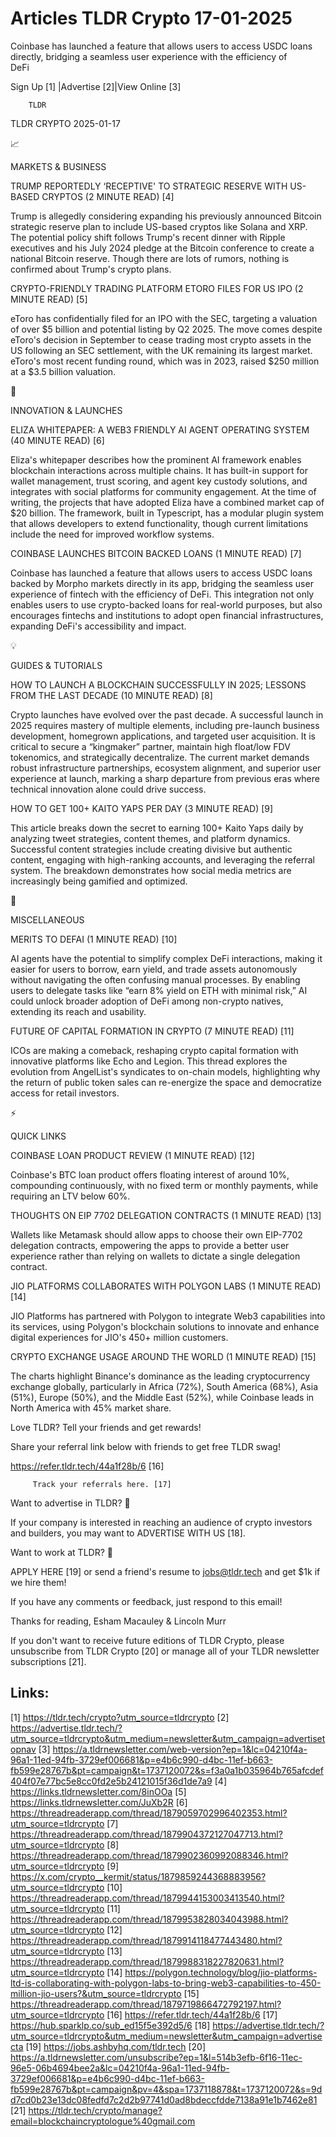 # Articles TLDR Crypto 17-01-2025

Coinbase has launched a feature that allows users to access USDC loans
directly, bridging a seamless user experience with the efficiency of
DeFi ‌ ‌ ‌ ‌ ‌ ‌ ‌ ‌ ‌ ‌ ‌ ‌ ‌ ‌ ‌ ‌ ‌ ‌ ‌ ‌ ‌ ‌ ‌ ‌ ‌ ‌  ‌ ‌ ‌ ‌ ‌ ‌ ‌ ‌ ‌ ‌ ‌ ‌ ‌ ‌ ‌ ‌ ‌ ‌ ‌ ‌ ‌ ‌ ‌ ‌ ‌ ‌ 


 Sign Up [1] |Advertise [2]|View Online [3] 

		TLDR 

TLDR CRYPTO 2025-01-17

📈 

MARKETS & BUSINESS

 TRUMP REPORTEDLY ‘RECEPTIVE' TO STRATEGIC RESERVE WITH US-BASED
CRYPTOS (2 MINUTE READ) [4] 

 Trump is allegedly considering expanding his previously announced
Bitcoin strategic reserve plan to include US-based cryptos like Solana
and XRP. The potential policy shift follows Trump's recent dinner with
Ripple executives and his July 2024 pledge at the Bitcoin conference
to create a national Bitcoin reserve. Though there are lots of rumors,
nothing is confirmed about Trump's crypto plans. 

 CRYPTO-FRIENDLY TRADING PLATFORM ETORO FILES FOR US IPO (2 MINUTE
READ) [5] 

 eToro has confidentially filed for an IPO with the SEC, targeting a
valuation of over $5 billion and potential listing by Q2 2025. The
move comes despite eToro's decision in September to cease trading most
crypto assets in the US following an SEC settlement, with the UK
remaining its largest market. eToro's most recent funding round, which
was in 2023, raised $250 million at a $3.5 billion valuation. 

🚀 

INNOVATION & LAUNCHES

 ELIZA WHITEPAPER: A WEB3 FRIENDLY AI AGENT OPERATING SYSTEM (40
MINUTE READ) [6] 

 Eliza's whitepaper describes how the prominent AI framework enables
blockchain interactions across multiple chains. It has built-in
support for wallet management, trust scoring, and agent key custody
solutions, and integrates with social platforms for community
engagement. At the time of writing, the projects that have adopted
Eliza have a combined market cap of $20 billion. The framework, built
in Typescript, has a modular plugin system that allows developers to
extend functionality, though current limitations include the need for
improved workflow systems. 

 COINBASE LAUNCHES BITCOIN BACKED LOANS (1 MINUTE READ) [7] 

 Coinbase has launched a feature that allows users to access USDC
loans backed by Morpho markets directly in its app, bridging the
seamless user experience of fintech with the efficiency of DeFi. This
integration not only enables users to use crypto-backed loans for
real-world purposes, but also encourages fintechs and institutions to
adopt open financial infrastructures, expanding DeFi's accessibility
and impact. 

💡 

GUIDES & TUTORIALS

 HOW TO LAUNCH A BLOCKCHAIN SUCCESSFULLY IN 2025; LESSONS FROM THE
LAST DECADE (10 MINUTE READ) [8] 

 Crypto launches have evolved over the past decade. A successful
launch in 2025 requires mastery of multiple elements, including
pre-launch business development, homegrown applications, and targeted
user acquisition. It is critical to secure a “kingmaker” partner,
maintain high float/low FDV tokenomics, and strategically
decentralize. The current market demands robust infrastructure
partnerships, ecosystem alignment, and superior user experience at
launch, marking a sharp departure from previous eras where technical
innovation alone could drive success. 

 HOW TO GET 100+ KAITO YAPS PER DAY (3 MINUTE READ) [9] 

 This article breaks down the secret to earning 100+ Kaito Yaps daily
by analyzing tweet strategies, content themes, and platform dynamics.
Successful content strategies include creating divisive but authentic
content, engaging with high-ranking accounts, and leveraging the
referral system. The breakdown demonstrates how social media metrics
are increasingly being gamified and optimized. 

🦄 

MISCELLANEOUS

 MERITS TO DEFAI (1 MINUTE READ) [10] 

 AI agents have the potential to simplify complex DeFi interactions,
making it easier for users to borrow, earn yield, and trade assets
autonomously without navigating the often confusing manual processes.
By enabling users to delegate tasks like “earn 8% yield on ETH with
minimal risk,” AI could unlock broader adoption of DeFi among
non-crypto natives, extending its reach and usability. 

 FUTURE OF CAPITAL FORMATION IN CRYPTO (7 MINUTE READ) [11] 

 ICOs are making a comeback, reshaping crypto capital formation with
innovative platforms like Echo and Legion. This thread explores the
evolution from AngelList's syndicates to on-chain models, highlighting
why the return of public token sales can re-energize the space and
democratize access for retail investors. 

⚡ 

QUICK LINKS

 COINBASE LOAN PRODUCT REVIEW (1 MINUTE READ) [12] 

 Coinbase's BTC loan product offers floating interest of around 10%,
compounding continuously, with no fixed term or monthly payments,
while requiring an LTV below 60%. 

 THOUGHTS ON EIP 7702 DELEGATION CONTRACTS (1 MINUTE READ) [13] 

 Wallets like Metamask should allow apps to choose their own EIP-7702
delegation contracts, empowering the apps to provide a better user
experience rather than relying on wallets to dictate a single
delegation contract. 

 JIO PLATFORMS COLLABORATES WITH POLYGON LABS (1 MINUTE READ) [14] 

 JIO Platforms has partnered with Polygon to integrate Web3
capabilities into its services, using Polygon's blockchain solutions
to innovate and enhance digital experiences for JIO's 450+ million
customers. 

 CRYPTO EXCHANGE USAGE AROUND THE WORLD (1 MINUTE READ) [15] 

 The charts highlight Binance's dominance as the leading
cryptocurrency exchange globally, particularly in Africa (72%), South
America (68%), Asia (51%), Europe (50%), and the Middle East (52%),
while Coinbase leads in North America with 45% market share. 

Love TLDR? Tell your friends and get rewards!

 Share your referral link below with friends to get free TLDR swag! 

 https://refer.tldr.tech/44a1f28b/6 [16] 

		 Track your referrals here. [17] 

Want to advertise in TLDR? 📰

 If your company is interested in reaching an audience of crypto
investors and builders, you may want to ADVERTISE WITH US [18]. 

Want to work at TLDR? 💼

 APPLY HERE [19] or send a friend's resume to jobs@tldr.tech and get
$1k if we hire them! 

 If you have any comments or feedback, just respond to this email! 

Thanks for reading, 
Esham Macauley & Lincoln Murr 

If you don't want to receive future editions of TLDR Crypto, please
unsubscribe from TLDR Crypto [20] or manage all of your TLDR
newsletter subscriptions [21]. 

 

Links:
------
[1] https://tldr.tech/crypto?utm_source=tldrcrypto
[2] https://advertise.tldr.tech/?utm_source=tldrcrypto&utm_medium=newsletter&utm_campaign=advertisetopnav
[3] https://a.tldrnewsletter.com/web-version?ep=1&lc=04210f4a-96a1-11ed-94fb-3729ef006681&p=e4b6c990-d4bc-11ef-b663-fb599e28767b&pt=campaign&t=1737120072&s=f3a0a1b035964b765afcdef404f07e77bc5e8cc0fd2e5b24121015f36d1de7a9
[4] https://links.tldrnewsletter.com/8inOOa
[5] https://links.tldrnewsletter.com/JuXb2R
[6] https://threadreaderapp.com/thread/1879059702996402353.html?utm_source=tldrcrypto
[7] https://threadreaderapp.com/thread/1879904372127047713.html?utm_source=tldrcrypto
[8] https://threadreaderapp.com/thread/1879902360992088346.html?utm_source=tldrcrypto
[9] https://x.com/crypto__kermit/status/1879859244368883956?utm_source=tldrcrypto
[10] https://threadreaderapp.com/thread/1879944153003413540.html?utm_source=tldrcrypto
[11] https://threadreaderapp.com/thread/1879953828034043988.html?utm_source=tldrcrypto
[12] https://threadreaderapp.com/thread/1879914118477443480.html?utm_source=tldrcrypto
[13] https://threadreaderapp.com/thread/1879988318227820631.html?utm_source=tldrcrypto
[14] https://polygon.technology/blog/jio-platforms-ltd-is-collaborating-with-polygon-labs-to-bring-web3-capabilities-to-450-million-jio-users?&utm_source=tldrcrypto
[15] https://threadreaderapp.com/thread/1879719866472792197.html?utm_source=tldrcrypto
[16] https://refer.tldr.tech/44a1f28b/6
[17] https://hub.sparklp.co/sub_ed15f5e392d5/6
[18] https://advertise.tldr.tech/?utm_source=tldrcrypto&utm_medium=newsletter&utm_campaign=advertisecta
[19] https://jobs.ashbyhq.com/tldr.tech
[20] https://a.tldrnewsletter.com/unsubscribe?ep=1&l=514b3efb-6f16-11ec-96e5-06b4694bee2a&lc=04210f4a-96a1-11ed-94fb-3729ef006681&p=e4b6c990-d4bc-11ef-b663-fb599e28767b&pt=campaign&pv=4&spa=1737118878&t=1737120072&s=9dd7cd0b23e13dc08fedfd7c2d2b97741d0ad8bdeccfdde7138a91e1b7462e81
[21] https://tldr.tech/crypto/manage?email=blockchaincryptologue%40gmail.com